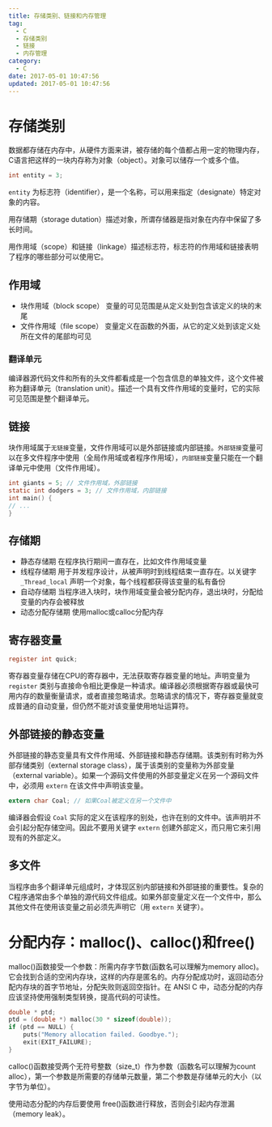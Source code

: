 ```yaml
---
title: 存储类别、链接和内存管理
tag:
  - C
  - 存储类别
  - 链接
  - 内存管理
category:
  - C
date: 2017-05-01 10:47:56
updated: 2017-05-01 10:47:56
---
```

# 存储类别
数据都存储在内存中，从硬件方面来讲，被存储的每个值都占用一定的物理内存，C语言把这样的一块内存称为对象（object）。对象可以储存一个或多个值。
```C
int entity = 3;
```
`entity` 为标志符（identifier），是一个名称，可以用来指定（designate）特定对象的内容。

用存储期（storage dutation）描述对象，所谓存储器是指对象在内存中保留了多长时间。

用作用域（scope）和链接（linkage）描述标志符，标志符的作用域和链接表明了程序的哪些部分可以使用它。

## 作用域
- 块作用域（block scope） 变量的可见范围是从定义处到包含该定义的块的末尾
- 文件作用域（file scope） 变量定义在函数的外面，从它的定义处到该定义处所在文件的尾部均可见

### 翻译单元
编译器源代码文件和所有的头文件都看成是一个包含信息的单独文件，这个文件被称为翻译单元（translation unit）。描述一个具有文件作用域的变量时，它的实际可见范围是整个翻译单元。

## 链接
块作用域属于`无链接`变量，文件作用域可以是外部链接或内部链接。`外部链接`变量可以在多文件程序中使用（全局作用域或者程序作用域），`内部链接`变量只能在一个翻译单元中使用（文件作用域）。
```C
int giants = 5; // 文件作用域，外部链接
static int dodgers = 3; // 文件作用域，内部链接
int main() {
// ...
}
```

## 存储期
- 静态存储期 在程序执行期间一直存在，比如文件作用域变量
- 线程存储期 用于并发程序设计，从被声明时到线程结束一直存在。以关键字 `_Thread_local` 声明一个对象，每个线程都获得该变量的私有备份
- 自动存储期 当程序进入块时，块作用域变量会被分配内存，退出块时，分配给变量的内存会被释放
- 动态分配存储期 使用malloc或calloc分配内存

## 寄存器变量
```C
register int quick;
```
寄存器变量存储在CPU的寄存器中，无法获取寄存器变量的地址。声明变量为 `register` 类别与直接命令相比更像是一种请求。编译器必须根据寄存器或最快可用内存的数量衡量请求，或者直接忽略请求。忽略请求的情况下，寄存器变量就变成普通的自动变量，但仍然不能对该变量使用地址运算符。

## 外部链接的静态变量
外部链接的静态变量具有文件作用域、外部链接和静态存储期。该类别有时称为外部存储类别（external storage class），属于该类别的变量称为外部变量（external variable）。如果一个源码文件使用的外部变量定义在另一个源码文件中，必须用 `extern` 在该文件中声明该变量。
```C
extern char Coal; // 如果Coal被定义在另一个文件中
```
编译器会假设 `Coal` 实际的定义在该程序的别处，也许在别的文件中。该声明并不会引起分配存储空间。因此不要用关键字 `extern` 创建外部定义，而只用它来引用现有的外部定义。

## 多文件
当程序由多个翻译单元组成时，才体现区别内部链接和外部链接的重要性。复杂的C程序通常由多个单独的源代码文件组成。如果外部变量定义在一个文件中，那么其他文件在使用该变量之前必须先声明它（用 `extern` 关键字）。

# 分配内存：malloc()、calloc()和free()
malloc()函数接受一个参数：所需内存字节数(函数名可以理解为memory alloc)。它会找到合适的空闲内存块，这样的内存是匿名的。内存分配成功时，返回动态分配内存块的首字节地址，分配失败则返回空指针。在 ANSI C 中，动态分配的内存应该坚持使用强制类型转换，提高代码的可读性。
```C
double * ptd;
ptd = (double *) malloc(30 * sizeof(double));
if (ptd == NULL) {
    puts("Memory allocation failed. Goodbye.");
    exit(EXIT_FAILURE);
}
```

calloc()函数接受两个无符号整数（size_t）作为参数（函数名可以理解为count alloc），第一个参数是所需要的存储单元数量，第二个参数是存储单元的大小（以字节为单位）。

使用动态分配的内存后要使用 free()函数进行释放，否则会引起内存泄漏（memory leak）。
